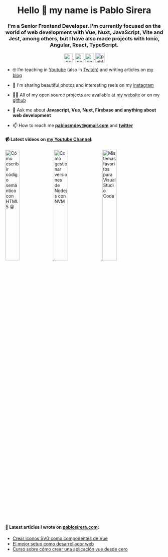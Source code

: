 <h1 align="center">Hello 👋 my name is Pablo Sirera</h1>

<h3 align="center">I'm a Senior Frontend Developer. I'm currently focused on the world of web development with Vue, Nuxt, JavaScript, Vite and Jest, among others, but I have also made projects with Ionic, Angular, React, TypeScript.</h3>

<p align="center">
   <a href="https://youtube.com/pablosirera" target="blank" style='margin-right:4px'>
    <img align="center" src="https://cdn.jsdelivr.net/npm/simple-icons@3.0.1/icons/youtube.svg" alt="pablosirera" height="28px" width="28px" />
  </a>
  <a href="https://twitter.com/pablosirera" target="blank">
    <img align="center" src="https://cdn.jsdelivr.net/npm/simple-icons@3.0.1/icons/twitter.svg" alt="pablosirera" height="28px" width="28px" />
  </a>
  <a href="https://instagram.com/pablodeveloper" target="blank">
    <img align="center" src="https://cdn.jsdelivr.net/npm/simple-icons@3.0.1/icons/instagram.svg" alt="pablodeveloper" height="28px" width="28px" />
  </a>
  <a href="https://linkedin.com/in/pablosireramata" target="blank">
    <img align="center" src="https://cdn.jsdelivr.net/npm/simple-icons@3.0.1/icons/linkedin.svg" alt="pablosireramata" height="30" width="30" />
  </a>
</p>

- 🤓 I’m teaching in [Youtube](https://youtube.com/pablosirera) (also in [Twitch](https://twitch.tv/pablosirera)) and writing articles on [my blog](https://pablosirera.com/blog)

- 📸 I'm sharing beautiful photos and interesting reels on my [instagram](https://instagram.com/pablodeveloper)

- 👨‍💻 All of my open source projects are available at [my website](https://pablosirera.com/projects) or on my [github](https://github.com/pablosirera)

- 💬 Ask me about **Javascript, Vue, Nuxt, Firebase and anything about web development**

- 📫 How to reach me **pablosmdev@gmail.com** and **[twitter](https://twitter.com/pablosirera)**


#### 📹 Latest videos on [my Youtube Channel](https://youtube.com/psirera4):

<a href='https://youtu.be/pAdywtcCaR8' target='_blank'>
  <img width='30%' src='https://img.youtube.com/vi/pAdywtcCaR8/mqdefault.jpg' alt='Cómo escribir código semántico con HTML5 😜' />
</a>
<a href='https://youtu.be/uuOn19itA7I' target='_blank'>
  <img width='30%' src='https://img.youtube.com/vi/uuOn19itA7I/mqdefault.jpg' alt='Como gestionar versiones de Nodejs con NVM' />
</a>
<a href='https://youtu.be/RUQSfkEg_iY' target='_blank'>
  <img width='30%' src='https://img.youtube.com/vi/RUQSfkEg_iY/mqdefault.jpg' alt='Mis temas favoritos para Visual Studio Code' />
</a>

#### 📝 Latest articles I wrote on [pablosirera.com](https://pablosirera.com):
- [Crear iconos SVG como componentes de Vue](https://pablosirera.com/blog/crear-iconos-svg-como-componentes-vue)
- [El mejor setup como desarrollador web](https://pablosirera.com/blog/el-mejor-setup-como-desarrollador-web)
- [Curso sobre cómo crear una aplicación vue desde cero](https://pablosirera.com/blog/curso-sobre-como-crear-una-aplicacion-vue-desde-cero)
